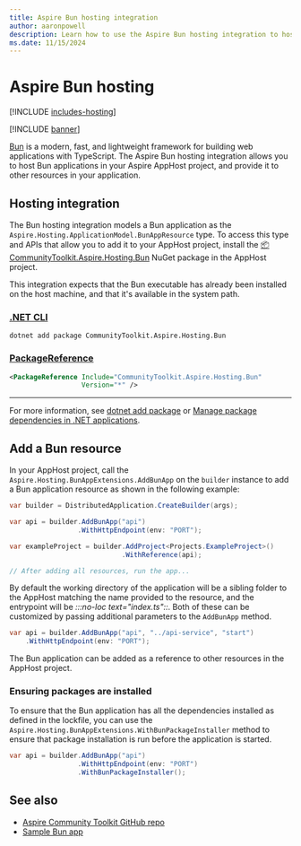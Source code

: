 ```yaml
---
title: Aspire Bun hosting integration
author: aaronpowell
description: Learn how to use the Aspire Bun hosting integration to host Bun applications.
ms.date: 11/15/2024
---
```


# Aspire Bun hosting

[!INCLUDE [includes-hosting](../includes/includes-hosting.md)]

[!INCLUDE [banner](includes/banner.md)]

[Bun](https://bun.sh) is a modern, fast, and lightweight framework for building web applications with TypeScript. The Aspire Bun hosting integration allows you to host Bun applications in your Aspire AppHost project, and provide it to other resources in your application.

## Hosting integration

The Bun hosting integration models a Bun application as the `Aspire.Hosting.ApplicationModel.BunAppResource` type. To access this type and APIs that allow you to add it to your AppHost project, install the [📦 CommunityToolkit.Aspire.Hosting.Bun](https://nuget.org/packages/CommunityToolkit.Aspire.Hosting.Bun) NuGet package in the AppHost project.

This integration expects that the Bun executable has already been installed on the host machine, and that it's available in the system path.

### [.NET CLI](#tab/dotnet-cli)

```dotnetcli
dotnet add package CommunityToolkit.Aspire.Hosting.Bun
```

### [PackageReference](#tab/package-reference)

```xml
<PackageReference Include="CommunityToolkit.Aspire.Hosting.Bun"
                  Version="*" />
```

---

For more information, see [dotnet add package](/dotnet/core/tools/dotnet-add-package) or [Manage package dependencies in .NET applications](/dotnet/core/tools/dependencies).

## Add a Bun resource

In your AppHost project, call the `Aspire.Hosting.BunAppExtensions.AddBunApp` on the `builder` instance to add a Bun application resource as shown in the following example:

```csharp
var builder = DistributedApplication.CreateBuilder(args);

var api = builder.AddBunApp("api")
                 .WithHttpEndpoint(env: "PORT");

var exampleProject = builder.AddProject<Projects.ExampleProject>()
                            .WithReference(api);

// After adding all resources, run the app...
```

By default the working directory of the application will be a sibling folder to the AppHost matching the name provided to the resource, and the entrypoint will be _:::no-loc text="index.ts"::_. Both of these can be customized by passing additional parameters to the `AddBunApp` method.

```csharp
var api = builder.AddBunApp("api", "../api-service", "start")
    .WithHttpEndpoint(env: "PORT");
```

The Bun application can be added as a reference to other resources in the AppHost project.

### Ensuring packages are installed

To ensure that the Bun application has all the dependencies installed as defined in the lockfile, you can use the `Aspire.Hosting.BunAppExtensions.WithBunPackageInstaller` method to ensure that package installation is run before the application is started.

```csharp
var api = builder.AddBunApp("api")
                 .WithHttpEndpoint(env: "PORT")
                 .WithBunPackageInstaller();
```

## See also

- [Aspire Community Toolkit GitHub repo](https://github.com/CommunityToolkit/Aspire)
- [Sample Bun app](https://github.com/CommunityToolkit/Aspire/tree/main/examples/bun)
